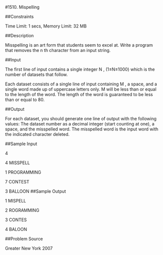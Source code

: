 #1510. Mispelling

##Constraints

Time Limit: 1 secs, Memory Limit: 32 MB

##Description

Misspelling is an art form that students seem to excel at. Write a program that removes the n th character from an input string.

##Input

The first line of input contains a single integer N , (1≤N≤1000) which is the number of datasets that follow.

Each dataset consists of a single line of input containing M , a space, and a single word made up of uppercase letters only. M will be less than or equal to the length of the word. The length of the word is guaranteed to be less than or equal to 80.

##Output

For each dataset, you should generate one line of output with the following values: The dataset number as a decimal integer (start counting at one), a space, and the misspelled word. The misspelled word is the input word with the indicated character deleted.

##Sample Input

4 

4 MISSPELL 

1 PROGRAMMING 

7 CONTEST 

3 BALLOON
##Sample Output

1 MISPELL 

2 ROGRAMMING 

3 CONTES 

4 BALOON

##Problem Source

Greater New York 2007